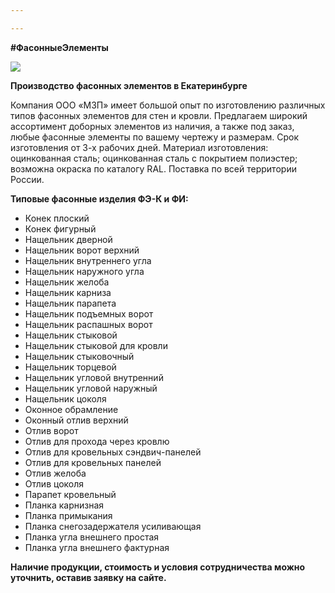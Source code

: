 ```yaml
---

---
```

**#ФасонныеЭлементы**

![](/static/shaped-products.png)

**Производство фасонных элементов в Екатеринбурге**

  
Компания ООО «МЗП» имеет большой опыт по изготовлению различных типов фасонных элементов для стен и кровли. Предлагаем широкий ассортимент доборных элементов из наличия, а также под заказ, любые фасонные элементы по вашему чертежу и размерам. Срок изготовления от 3-х рабочих дней. Материал изготовления: оцинкованная сталь; оцинкованная сталь с покрытием полиэстер; возможна окраска по каталогу RAL. Поставка по всей территории России.

**Типовые фасонные изделия ФЭ-К и ФИ:**

* Конек плоский
* Конек фигурный
* Нащельник дверной
* Нащельник ворот верхний
* Нащельник внутреннего угла
* Нащельник наружного угла
* Нащельник желоба
* Нащельник карниза
* Нащельник парапета
* Нащельник подъемных ворот
* Нащельник распашных ворот
* Нащельник стыковой
* Нащельник стыковой для кровли
* Нащельник стыковочный
* Нащельник торцевой
* Нащельник угловой внутренний
* Нащельник угловой наружный
* Нащельник цоколя
* Оконное обрамление
* Оконный отлив верхний
* Отлив ворот
* Отлив для прохода через кровлю
* Отлив для кровельных сэндвич-панелей
* Отлив для кровельных панелей
* Отлив желоба
* Отлив цоколя
* Парапет кровельный
* Планка карнизная
* Планка примыкания
* Планка снегозадержателя усиливающая
* Планка угла внешнего простая
* Планка угла внешнего фактурная

**Наличие продукции, стоимость и условия сотрудничества можно уточнить, оставив заявку на сайте.**